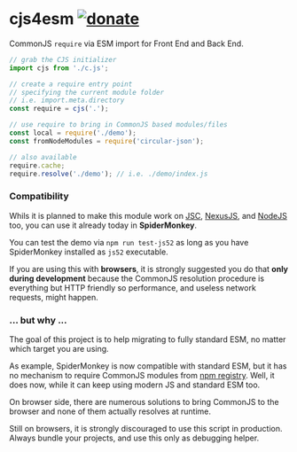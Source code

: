 # cjs4esm [![donate](https://img.shields.io/badge/$-donate-ff69b4.svg?maxAge=2592000&style=flat)](https://github.com/WebReflection/donate)

CommonJS `require` via ESM import for Front End and Back End.

```js
// grab the CJS initializer
import cjs from './c.js';

// create a require entry point
// specifying the current module folder
// i.e. import.meta.directory
const require = cjs('.');

// use require to bring in CommonJS based modules/files
const local = require('./demo');
const fromNodeModules = require('circular-json');

// also available
require.cache;
require.resolve('./demo'); // i.e. ./demo/index.js
```


### Compatibility

Whils it is planned to make this module work on [JSC](https://trac.webkit.org/wiki/JavaScriptCore), [NexusJS](https://github.com/voodooattack/nexusjs), and [NodeJS](https://nodejs.org/en/) too,
you can use it already today in **SpiderMonkey**.

You can test the demo via `npm run test-js52` as long as you have SpiderMonkey installed as `js52` executable.

If you are using this with **browsers**, it is strongly suggested you do that **only during development** because the CommonJS resolution procedure is everything but HTTP friendly so performance, and useless network requests, might happen.


### ... but why ...

The goal of this project is to help migrating to fully standard ESM, no matter which target you are using.

As example, SpiderMonkey is now compatible with standard ESM, but it has no mechanism to require CommonJS modules from [npm registry](https://www.npmjs.com). Well, it does now, while it can keep using modern JS and standard ESM too.

On browser side, there are numerous solutions to bring CommonJS to the browser and none of them actually resolves at runtime.

Still on browsers, it is strongly discouraged to use this script in production.
Always bundle your projects, and use this only as debugging helper.
